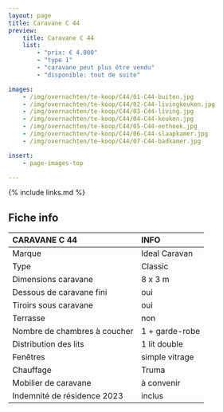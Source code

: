 ```yaml
---
layout: page
title: Caravane C 44
preview:
    title: Caravane C 44
    list:
        - "prix: € 4.000"
        - "type 1"
        - "caravane peut plus être vendu"
        - "disponible: tout de suite"

images:
    - /img/overnachten/te-koop/C44/01-C44-buiten.jpg
    - /img/overnachten/te-koop/C44/02-C44-livingkeuken.jpg
    - /img/overnachten/te-koop/C44/03-C44-living.jpg
    - /img/overnachten/te-koop/C44/04-C44-keuken.jpg
    - /img/overnachten/te-koop/C44/05-C44-eethoek.jpg
    - /img/overnachten/te-koop/C44/06-C44-slaapkamer.jpg
    - /img/overnachten/te-koop/C44/07-C44-badkamer.jpg

insert:
    - page-images-top

---
```


{% include links.md %}



## Fiche info

CARAVANE C 44               | INFO        |
:---------------------------|:------------|
Marque                      |Ideal Caravan
Type                        |Classic
Dimensions caravane         |8 x 3 m
Dessous de caravane fini    |oui
Tiroirs sous caravane       |oui
Terrasse                    |non
Nombre de chambres à coucher|1 + garde-robe
Distribution des lits       |1 lit double
Fenêtres                    |simple vitrage
Chauffage                   |Truma
Mobilier de caravane        |à convenir
Indemnité de résidence 2023 |inclus
